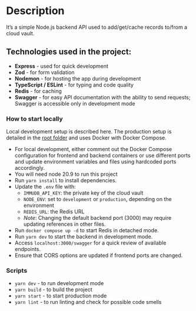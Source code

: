 # Description

It’s a simple Node.js backend API used to add/get/cache records to/from a cloud vault.

## Technologies used in the project:

- **Express** - used for quick development
- **Zod** - for form validation
- **Nodemon** - for hosting the app during development
- **TypeScript / ESLint** - for typing and code quality
- **Redis** - for caching
- **Swagger** - for easy API documentation with the ability to send requests; Swagger is accessible only in development mode

### How to start locally

Local development setup is described here. The production setup is detailed in the [root folder](../README.md) and uses Docker with Docker Compose.

- For local development, either comment out the Docker Compose configuration for frontend and backend containers or use different ports and update environment variables and files using hardcoded ports accordingly.
- You will need node 20.9 to run this project
- Run `yarn install` to install dependencies.
- Update the `.env` file with:
  - `IMMUDB_API_KEY`: the private key of the cloud vault
  - `NODE_ENV`: set to `development` or `production`, depending on the environment
  - `REDIS_URL`: the Redis URL
  - _Note_: Changing the default backend port (3000) may require updating references in other files.
- Run `docker compose up -d` to start Redis in detached mode.
- Run `yarn dev` to start the backend in development mode.
- Access `localhost:3000/swagger` for a quick review of available endpoints.
- Ensure that CORS options are updated if frontend ports are changed.

### Scripts

- `yarn dev` - to run development mode
- `yarn build` - to build the project
- `yarn start` - to start production mode
- `yarn lint` - to run linting and check for possible code smells
